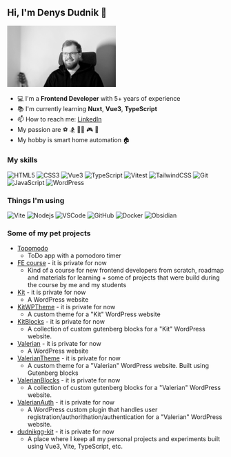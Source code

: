 ## Hi, I'm Denys Dudnik 👋

<img src="./cv-photo.jpg" width="50%"/>

- 💻 I'm a **Frontend Developer** with 5+ years of experience
- 📚 I'm currently learning **Nuxt**, **Vue3**, **TypeScript**
- 📫 How to reach me: [LinkedIn](https://www.linkedin.com/in/dudnikgg/)
- My passion are ⚽️ 🏂 👨‍💻 🎮 🎸
- My hobby is smart home automation 🏠

### My skills

![HTML5](https://img.shields.io/badge/-HTML5-black?style=flat-square&logo=html5&logoColor=white)
![CSS3](https://img.shields.io/badge/-CSS3-black?style=flat-square&logo=css3)
![Vue3](https://img.shields.io/badge/-Vue3-black?style=flat-square&logo=Vue.js)
![TypeScript](https://img.shields.io/badge/-TypeScript-black?style=flat-square&logo=TypeScript)
![Vitest](https://img.shields.io/badge/-Vitest-black?style=flat-square&logo=Vitest)
![TailwindCSS](https://img.shields.io/badge/tailwindcss-0F172A?&logo=tailwindcss)
![Git](https://img.shields.io/badge/-Git-black?style=flat-square&logo=git)
![JavaScript](https://img.shields.io/badge/-JavaScript-black?style=flat-square&logo=javascript)
![WordPress](https://img.shields.io/badge/-WordPress-black?style=flat-square&logo=wordpress)

### Things I'm using

![Vite](https://img.shields.io/badge/-Vite-black?style=flat-square&logo=Vite)
![Nodejs](https://img.shields.io/badge/-Nodejs-black?style=flat-square&logo=Node.js)
![VSCode](https://img.shields.io/badge/-VSCode-black?style=flat-square&logo=visual-studio-code)
![GitHub](https://img.shields.io/badge/-GitHub-black?style=flat-square&logo=github)
![Docker](https://img.shields.io/badge/-Docker-black?style=flat-square&logo=Docker)
![Obsidian](https://img.shields.io/badge/-Obsidian-black?style=flat-square&logo=Obsidian)

### Some of my pet projects

- [Topomodo](https://github.com/dudnikgg/topomodo)
  - ToDo app with a pomodoro timer
- [FE course](https://github.com/dudnikgg/fe-course-bro) - it is private for now
  - Kind of a course for new frontend developers from scratch,
    roadmap and materials for learning + some of projects that were build during the course by me and my students
- [Kit]() - it is private for now
  - A WordPress website
- [KitWPTheme]() - it is private for now
  - A custom theme for a "Kit" WordPress website
- [KitBlocks]() - it is private for now
  - A collection of custom gutenberg blocks for a "Kit" WordPress website.
- [Valerian]() - it is private for now
  - A WordPress website
- [ValerianTheme]() - it is private for now
  - A custom theme for a "Valerian" WordPress website. Built using Gutenberg blocks
- [ValerianBlocks]() - it is private for now
  - A collection of custom gutenberg blocks for a "Valerian" WordPress website.
- [ValerianAuth]() - it is private for now
  - A WordPress custom plugin that handles user registration/authorithation/authentication for a "Valerian" WordPress website.
- [dudnikgg-kit]() - it is private for now
  - A place where I keep all my personal projects and experiments built using Vue3, Vite, TypeScript, etc.

<!--
**dudnikgg/dudnikgg** is a ✨ _special_ ✨ repository because its `README.md` (this file) appears on your GitHub profile.

Here are some ideas to get you started:

- 🔭 I’m currently working on ...
- 🌱 I’m currently learning ...
- 👯 I’m looking to collaborate on ...
- 🤔 I’m looking for help with ...
- 💬 Ask me about ...
- 📫 How to reach me: ...
- 😄 Pronouns: ...
- ⚡ Fun fact: ...
-->
